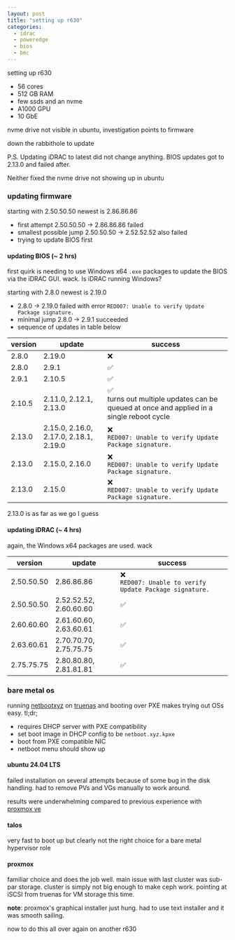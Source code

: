 ```yaml
---
layout: post
title: "setting up r630"
categories:
  - idrac
  - poweredge
  - bios
  - bmc
---
```


setting up r630

- 56 cores
- 512 GB RAM
- few ssds and an nvme
- A1000 GPU
- 10 GbE

nvme drive not visible in ubuntu, investigation points to firmware

down the rabbithole to update

P.S. Updating iDRAC to latest did not change anything. BIOS updates got to 2.13.0 and failed after. 

Neither fixed the nvme drive not showing up in ubuntu

### updating firmware

starting with 2.50.50.50 newest is 2.86.86.86

- first attempt 2.50.50.50 -> 2.86.86.86 failed
- smallest possible jump 2.50.50.50 -> 2.52.52.52 also failed
- trying to update BIOS first

#### updating BIOS (~ 2 hrs)

first quirk is needing to use Windows x64 `.exe` packages to update the BIOS via the iDRAC GUI. wack. Is iDRAC running
Windows?

starting with 2.8.0 newest is 2.19.0

- 2.8.0 -> 2.19.0 failed with error `RED007: Unable to verify Update Package signature.`
- minimal jump 2.8.0 -> 2.9.1 succeeded
- sequence of updates in table below

| version | update                                 | success                                                                                        |
|---------|----------------------------------------|------------------------------------------------------------------------------------------------|
| 2.8.0   | 2.19.0                                 | ❌                                                                                              |
| 2.8.0   | 2.9.1                                  | ✅                                                                                              |
| 2.9.1   | 2.10.5                                 | ✅                                                                                              |
| 2.10.5  | 2.11.0, 2.12.1, 2.13.0                 | ✅ <br/>  turns out multiple updates can be queued at once and applied in a single reboot cycle | 
| 2.13.0  | 2.15.0, 2.16.0, 2.17.0, 2.18.1, 2.19.0 | ❌ <br/> `RED007: Unable to verify Update Package signature.`                                   | 
| 2.13.0  | 2.15.0, 2.16.0                         | ❌ <br/> `RED007: Unable to verify Update Package signature.`                                   | 
| 2.13.0  | 2.15.0                                 | ❌ <br/> `RED007: Unable to verify Update Package signature.`                                   | 

2.13.0 is as far as we go I guess

#### updating iDRAC (~ 4 hrs)

again, the Windows x64 packages are used. wack

| version    | update                 | success                                                     |
|------------|------------------------|-------------------------------------------------------------|
| 2.50.50.50 | 2.86.86.86             | ❌<br/> `RED007: Unable to verify Update Package signature.` |
| 2.50.50.50 | 2.52.52.52, 2.60.60.60 | ✅                                                           |
| 2.60.60.60 | 2.61.60.60, 2.63.60.61 | ✅                                                           |
| 2.63.60.61 | 2.70.70.70, 2.75.75.75 | ✅                                                           |
| 2.75.75.75 | 2.80.80.80, 2.81.81.81 | ✅                                                           |



### bare metal os
running [netbootxyz](https://netboot.xyz/) on [truenas](https://www.truenas.com/truenas-community-edition/) and booting over PXE makes trying out OSs easy.
tl;dr;
- requires DHCP server with PXE compatibility
- set boot image in DHCP config to be `netboot.xyz.kpxe`
- boot from PXE compatible NIC
- netboot menu should show up 

#### ubuntu 24.04 LTS
failed installation on several attempts because of some bug in the disk handling. had to remove PVs and VGs manually to work around. 

results were underwhelming compared to previous experience with [proxmox ve](https://www.truenas.com/truenas-community-edition/)

#### talos
very fast to boot up but clearly not the right choice for a bare metal hypervisor role

#### proxmox
familiar choice and does the job well. main issue with last cluster was sub-par storage. cluster is simply not big enough to make ceph work. pointing at iSCSI from truenas for VM storage this time.

**note**: proxmox's graphical installer just hung. had to use text installer and it was smooth sailing.

now to do this all over again on another r630
